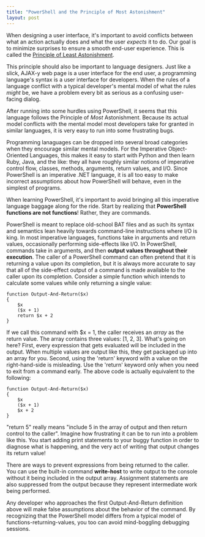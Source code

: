 ```yaml
---
title: "PowerShell and the Principle of Most Astonishment"
layout: post
---
```



When designing a user interface, it's important to avoid conflicts between what an action actually does and what the user *expects* it to do. Our goal is to minimize surprises to ensure a smooth end-user experience. This is called the <a title="Principle of Least Astonishment" href="http://en.wikipedia.org/wiki/Principle_of_least_astonishment">Principle of Least Astonishment</a>.

This principle should also be important to language designers. Just like a slick, AJAX-y web page is a user interface for the end user, a programming language's syntax is a user interface for developers. When the rules of a language conflict with a typical developer's mental model of what the rules *might* be, we have a problem every bit as serious as a confusing user-facing dialog.

After running into some hurdles using PowerShell, it seems that this language follows the Principle of *Most* Astonishment. Because its actual model conflicts with the mental model most developers take for granted in similar languages, it is very easy to run into some frustrating bugs.

Programming lanaguages can be dropped into several broad categories when they encourage similar mental models. For the Imperative Object-Oriented Languages, this makes it easy to start with Python and then learn Ruby, Java, and the like: they all have roughly similar notions of imperative control flow, classes, methods, arguments, return values, and I/O. Since PowerShell is an imperative .NET language, it is all too easy to make incorrect assumptions about how PowerShell will behave, even in the simplest of programs.

When learning PowerShell, it's important to avoid bringing all this imperative language baggage along for the ride. Start by realizing that **PowerShell functions are not functions**! Rather, they are commands.

PowerShell is meant to replace old-school BAT files and as such its syntax and semantics lean heavily towards command-line instructions where I/O is king. In most imperative languages, functions take in arguments and return values, occasionally performing side-effects like I/O. In PowerShell, commands take in arguments, and then **output values throughout their execution**. The caller of a PowerShell command can often pretend that it is returning a value upon its completion, but it is always more accurate to say that all of the side-effect output of a command is made available to the caller upon its completion. Consider a simple function which intends to calculate some values while only returning a single value:

```
function Output-And-Return($x)
{
    $x
    ($x + 1)
    return $x + 2
}
```

If we call this command with $x = 1, the caller receives an *array* as the return value. The array contains three values: [1, 2, 3]. What's going on here? First, every expression that gets evaluated will be included in the output. When multiple values are output like this, they get packaged up into an array for you. Second, using the 'return' keyword with a value on the right-hand-side is misleading. Use the 'return' keyword only when you need to exit from a command early. The above code is actually equivalent to the following:

```
function Output-And-Return($x)
{
    $x
    ($x + 1)
    $x + 2
}
```

"return 5" really means "include 5 in the array of output and then return control to the caller". Imagine how frustrating it can be to run into a problem like this. You start adding print statements to your buggy function in order to diagnose what is happening, and the very act of writing that output changes its return value!

There are ways to prevent expressions from being returned to the caller. You can use the built-in command **write-host** to write output to the console without it being included in the output array. Assignment statements are also suppressed from the output because they represent intermediate work being performed.

Any developer who approaches the first Output-And-Return definition above will make false assumptions about the behavior of the command. By recognizing that the PowerShell model differs from a typical model of functions-returning-values, you too can avoid mind-boggling debugging sessions.
